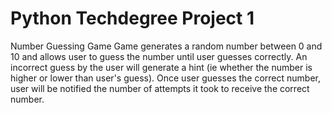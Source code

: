 # Python Techdegree Project 1
 Number Guessing Game
Game generates a random number between 0 and 10 and allows user to guess the number until user guesses correctly. An incorrect guess by the user will generate a hint (ie whether the number is higher or lower than user's guess). Once user guesses the correct number, user will be notified the number of attempts it took to receive the correct number. 